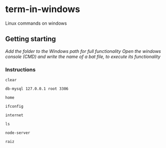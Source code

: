 # term-in-windows
 Linux commands on windows

## Getting starting
_Add the folder to the Windows path for full functionality_
_Open the windows console (CMD) and write the name of a bat file, to execute its functionality_

### Instructions
```
clear
```
```
db-mysql 127.0.0.1 root 3306
```
```
home
```
```
ifconfig
```
```
internet
```
```
ls
```
```
node-server
```
```
raiz
```